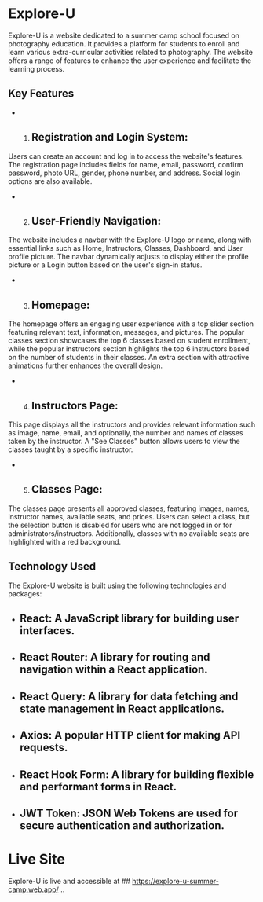 # Explore-U
 Explore-U is a website dedicated to a summer camp school focused on photography education. It provides a platform for students to enroll and learn various extra-curricular activities related to photography. The website offers a range of features to enhance the user experience and facilitate the learning process.

## Key Features
- 1. ## Registration and Login System: 
Users can create an account and log in to access the website's features. The registration page includes fields for name, email, password, confirm password, photo URL, gender, phone number, and address. Social login options are also available.
- 2. ## User-Friendly Navigation: 
The website includes a navbar with the Explore-U logo or name, along with essential links such as Home, Instructors, Classes, Dashboard, and User profile picture. The navbar dynamically adjusts to display either the profile picture or a Login button based on the user's sign-in status.
- 3. ## Homepage: 
The homepage offers an engaging user experience with a top slider section featuring relevant text, information, messages, and pictures. The popular classes section showcases the top 6 classes based on student enrollment, while the popular instructors section highlights the top 6 instructors based on the number of students in their classes. An extra section with attractive animations further enhances the overall design.
- 4. ## Instructors Page: 
This page displays all the instructors and provides relevant information such as image, name, email, and optionally, the number and names of classes taken by the instructor. A "See Classes" button allows users to view the classes taught by a specific instructor.
- 5. ## Classes Page: 
The classes page presents all approved classes, featuring images, names, instructor names, available seats, and prices. Users can select a class, but the selection button is disabled for users who are not logged in or for administrators/instructors. Additionally, classes with no available seats are highlighted with a red background.

## Technology Used
The Explore-U website is built using the following technologies and packages:
- ## **React**: A JavaScript library for building user interfaces.
- ## **React** Router: A library for routing and navigation within a React application.
- ## **React Query**: A library for data fetching and state management in React applications.
- ## **Axios**: A popular HTTP client for making API requests.
- ## **React Hook Form**: A library for building flexible and performant forms in React.
- ## **JWT Token**: JSON Web Tokens are used for secure authentication and authorization.

# Live Site
Explore-U is live and accessible at ## https://explore-u-summer-camp.web.app/ ..
